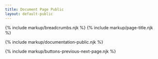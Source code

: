 ```yaml
---
title: Document Page Public
layout: default-public
---
```


{% include markup/breadcrumbs.njk %}
{% include markup/page-title.njk %}

{% include markup/documentation-public.njk %}

{% include markup/buttons-previous-next-page.njk %}
